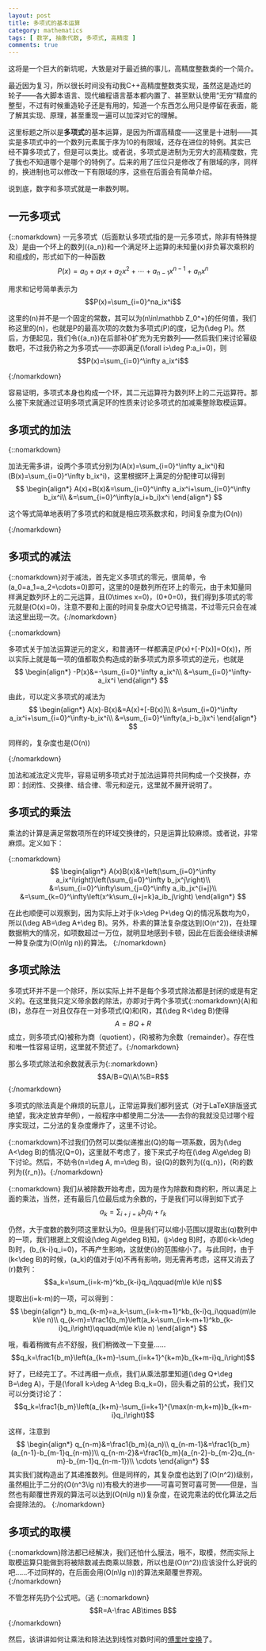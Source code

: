 ```yaml
---
layout: post
title: 多项式的基本运算
category: mathematics
tags: [ 数学, 抽象代数, 多项式, 高精度 ]
comments: true
---
```

这将是一个巨大的新坑呢，大致是对于最近搞的事儿，高精度整数类的一个简介。

最近因为复习，所以很长时间没有动我C++高精度整数类实现，虽然这是造烂的轮子——各大脚本语言、现代编程语言基本都内置了、甚至默认使用“无穷”精度的整型，不过有时候重造轮子还是有用的，知道一个东西怎么用只是停留在表面，能了解其实现、原理，甚至重现一遍可以加深对它的理解。

这里标题之所以是**多项式**的基本运算，是因为所谓高精度——这里是十进制——其实是多项式中的一个数列元素属于序为10的有限域，还存在进位的特例。其实已经不算多项式了，但是可以类比。或者说，多项式是进制为无穷大的高精度数，完了我也不知道哪个是哪个的特例了。后来的用了压位只是修改了有限域的序，同样的，换进制也可以修改一下有限域的序，这些在后面会有简单介绍。

说到底，数字和多项式就是一串数列啊。

<!-- more -->

## 一元多项式

{::nomarkdown}
一元多项式（后面默认多项式指的是一元多项式，除非有特殊提及）是由一个环上的数列\(\{a_n\}\)和一个满足环上运算的未知量\(x\)非负幂次乘积的和组成的，形式如下的一种函数$$P(x)=a_0+a_1x+a_2x^2+\cdots+a_{n-1}x^{n-1}+a_nx^n$$

用求和记号简单表示为$$P(x)=\sum_{i=0}^na_ix^i$$

这里的\(n\)并不是一个固定的常数，其可以为\(n\in\mathbb Z_0^+\)的任何值，我们称这里的\(n\)，也就是P的最高次项的次数为多项式\(P\)的度，记为\(\deg P\)。然后，方便起见，我们令\(\{a_n\}\)在后部补0扩充为无穷数列——然后我们来讨论幂级数吧，不过我仍称之为多项式——亦即满足\(\forall i&gt;\deg P:a_i=0\)，则$$P(x)=\sum_{i=0}^\infty a_ix^i$$

{:/nomarkdown}

容易证明，多项式本身也构成一个环，其二元运算符为数列环上的二元运算符。那么接下来就通过证明多项式满足环的性质来讨论多项式的加减乘整除取模运算。


## 多项式的加法

{::nomarkdown}

加法无需多讲，设两个多项式分别为\(A(x)=\sum_{i=0}^\infty a_ix^i\)和\(B(x)=\sum_{i=0}^\infty b_ix^i\)，这里根据环上满足的分配律可以得到$$
\begin{align*}
A(x)+B(x)&=\sum_{i=0}^\infty a_ix^i+\sum_{i=0}^\infty b_ix^i\\
&=\sum_{i=0}^\infty(a_i+b_i)x^i
\end{align*}
$$

这个等式简单地表明了多项式的和就是相应项系数求和，时间复杂度为\(O(n)\)

{:/nomarkdown}

## 多项式的减法

{::nomarkdown}对于减法，首先定义多项式的零元，很简单，令\(a_0=a_1=a_2=\cdots=0\)即可，这里的0是数列所在环上的零元，由于未知量同样满足数列环上的二元运算，且\(0\times x=0\)，\(0+0=0\)，我们得到多项式的零元就是\(O(x)=0\)，注意不要和上面的时间复杂度大O记号搞混，不过零元只会在减法这里出现一次。{:/nomarkdown}

{::nomarkdown}

多项式关于加法运算逆元的定义，和普通环一样都满足\(P(x)+[-P(x)]=O(x)\)，所以实际上就是每一项的值都取负构造成的新多项式为原多项式的逆元，也就是$$
\begin{align*}
-P(x)&=-\sum_{i=0}^\infty a_ix^i\\
&=\sum_{i=0}^\infty-a_ix^i
\end{align*}
$$

由此，可以定义多项式的减法为$$
\begin{align*}
A(x)-B(x)&=A(x)+[-B(x)]\\
&=\sum_{i=0}^\infty a_ix^i+\sum_{i=0}^\infty-b_ix^i\\
&=\sum_{i=0}^\infty(a_i-b_i)x^i
\end{align*}
$$

同样的，复杂度也是\(O(n)\)

{:/nomarkdown}

加法和减法定义完毕，容易证明多项式对于加法运算符共同构成一个交换群，亦即：封闭性、交换律、结合律、零元和逆元，这里就不展开说明了。

## 多项式的乘法

乘法的计算是满足常数项所在的环域交换律的，只是运算比较麻烦。或者说，非常麻烦。定义如下：

{::nomarkdown}
$$
\begin{align*}
A(x)B(x)&=\left(\sum_{i=0}^\infty a_ix^i\right)\left(\sum_{j=0}^\infty b_jx^j\right)\\
&=\sum_{i=0}^\infty\sum_{j=0}^\infty a_ib_jx^{i+j}\\
&=\sum_{k=0}^\infty\left(x^k\sum_{i+j=k}a_ib_j\right)
\end{align*}
$$

在此也顺便可以观察到，因为实际上对于\(k&gt;\deg P+\deg Q\)的情况系数均为0，所以\(\deg AB=\deg A+\deg B\)。另外，朴素的算法复杂度达到\(O(n^2)\)，在处理数据稍大的情况，如项数超过一万位，就明显地感到卡顿，因此在后面会继续讲解一种复杂度为\(O(n\lg n)\)的算法。
{:/nomarkdown}

## 多项式除法

多项式环并不是一个除环，所以实际上并不是每个多项式除法都是封闭的或是有定义的。在这里我只定义带余数的除法，亦即对于两个多项式{::nomarkdown}\(A\)和\(B\)，总存在一对且仅存在一对多项式\(Q\)和\(R\)，其\(\deg R&lt;\deg B\)使得$$A=BQ+R$$成立，则多项式\(Q\)被称为商（quotient），\(R\)被称为余数（remainder）。存在性和唯一性容易证明，这里就不赘述了。{:/nomarkdown}

那么多项式除法和余数就表示为{::nomarkdown}$$A/B=Q\\A\%B=R$${:/nomarkdown}

多项式的除法真是个麻烦的玩意儿，正常运算我们都列竖式（对于LaTeX排版竖式绝望，我决定放弃举例），一般程序中都使用二分法——去你的我就没见过哪个程序实现过，二分法的复杂度爆炸了，这里不讨论。

{::nomarkdown}不过我们仍然可以类似递推出\(Q\)的每一项系数，因为\(\deg A&lt;\deg B\)的情况\(Q=0\)，这里就不考虑了，接下来式子均在\(\deg A\ge\deg B\)下讨论。然后，不妨令\(n=\deg A, m=\deg B\)，设\(Q\)的数列为\(\{q_n\}\)，\(R\)的数列为\(\{r_n\}\)。{:/nomarkdown}

{::nomarkdown}
我们从被除数开始考虑，因为是作为除数和商的积，所以满足上面的乘法，当然，还有最后几位最后成为余数的，于是我们可以得到如下式子$$a_k=\sum_{i+j=k}b_jq_i+r_k$$

仍然，大于度数的数列项这里默认为0。但是我们可以缩小范围以提取出\(q\)数列中的一项，我们根据上文假设\(\deg A\ge\deg B\)知，\(j&gt;\deg B\)时，亦即\(i&lt;k-\deg B\)时，\(b_{k-i}q_i=0\)，不再产生影响，这就使\(i\)的范围缩小了。与此同时，由于\(k&lt;\deg B\)的时候，\(a_k\)的值对于\(q\)不再有影响，则无需再考虑，这样又消去了\(r\)数列：$$a_k=\sum_{i=k-m}^kb_{k-i}q_i\qquad(m\le k\le n)$$

提取出\(i=k-m\)的一项，可以得到：$$
\begin{align*}
b_mq_{k-m}=a_k-\sum_{i=k-m+1}^kb_{k-i}q_i\qquad(m\le k\le n)\\
q_{k-m}=\frac1{b_m}\left(a_k-\sum_{i=k-m+1}^kb_{k-i}q_i\right)\qquad(m\le k\le n)
\end{align*}
$$

哦，看着稍微有点不舒服，我们稍微改一下变量……$$q_k=\frac1{b_m}\left(a_{k+m}-\sum_{i=k+1}^{k+m}b_{k+m-i}q_i\right)$$

好了，已经完工了。不过再细一点点，我们从乘法那里知道\(\deg Q+\deg B=\deg A\)，于是\(\forall k&gt;\deg A-\deg B:q_k=0\)，回头看之前的公式，我们又可以分类讨论了：$$q_k=\frac1{b_m}\left(a_{k+m}-\sum_{i=k+1}^{\max(n-m,k+m)}b_{k+m-i}q_i\right)$$

这样，注意到$$
\begin{align*}
q_{n-m}&=\frac1{b_m}(a_n)\\
q_{n-m-1}&=\frac1{b_m}(a_{n-1}-b_{m-1}q_{n-m})\\
q_{n-m-2}&=\frac1{b_m}(a_{n-2}-b_{m-2}q_{n-m}-b_{m-1}q_{n-m-1})\\
\cdots
\end{align*}
$$
其实我们就构造出了其递推数列。但是同样的，其复杂度也达到了\(O(n^2)\)级别，虽然相比于二分的\(O(n^3\lg n)\)有极大的进步——可喜可贺可喜可贺——但是，当然也有颠覆世界观的算法可以达到\(O(n\lg n)\)复杂度，在说完乘法的优化算法之后会提除法的。
{:/nomarkdown}

## 多项式的取模

{::nomarkdown}除法都已经解决，我们还怕什么膜法，哦不，取模，然而实际上取模运算只能做到将被除数减去商乘以除数，所以也是\(O(n^2)\)应该没什么好说的吧……不过同样的，在后面会用\(O(n\lg n)\)的算法来颠覆世界观。{:/nomarkdown}

不管怎样先扔个公式吧。（逃
{::nomarkdown}
$$R=A-\frac AB\times B$$
{:/nomarkdown}

然后，该讲讲如何让乘法和除法达到线性对数时间的[傅里叶变换](http://blog.xris.co/mathematics/Fourier-transform/)了。
